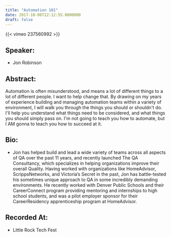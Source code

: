 ```yaml
---
title: "Automation 101"
date: 2017-10-06T22:12:55.0000000
draft: false
---
```


{{< vimeo 237560992 >}}

## Speaker:

 - Jon Robinson

## Abstract:

<p>Automation is often misunderstood, and means a lot of different things to a lot of different people. I want to help change that. By drawing on my years of experience building and managing automation teams within a variety of environment, I will walk you through the things you should or shouldn't do. I'll help you understand what things need to be considered, and what things you should simply pass on. I'm not going to teach you how to automate, but I AM gonna to teach you how to succeed at it.</p>

## Bio:

 - <p>Jon has helped build and lead a wide variety of teams across all aspects of QA over the past 11 years, and recently launched The QA Consultancy, which specializes in helping organizations improve their overall Quality. Having worked with organizations like HomeAdvisor, ScrippsNetworks, and Victoria’s Secret in the past, Jon has battle-tested his sometimes unique approach to QA in some incredibly demanding environments. He recently worked with Denver Public Schools and their CareerConnect program providing mentoring and internships to high school students, and was a pilot employer sponsor for their CareerResidency apprenticeship program at HomeAdvisor.</p>

## Recorded At:

 - Little Rock Tech Fest

